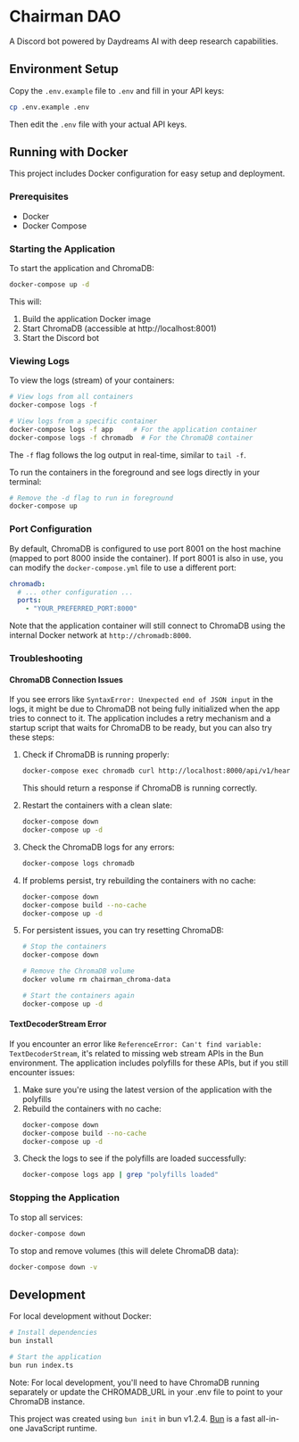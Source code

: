 # Chairman DAO

A Discord bot powered by Daydreams AI with deep research capabilities.

## Environment Setup

Copy the `.env.example` file to `.env` and fill in your API keys:

```bash
cp .env.example .env
```

Then edit the `.env` file with your actual API keys.

## Running with Docker

This project includes Docker configuration for easy setup and deployment.

### Prerequisites

- Docker
- Docker Compose

### Starting the Application

To start the application and ChromaDB:

```bash
docker-compose up -d
```

This will:

1. Build the application Docker image
2. Start ChromaDB (accessible at http://localhost:8001)
3. Start the Discord bot

### Viewing Logs

To view the logs (stream) of your containers:

```bash
# View logs from all containers
docker-compose logs -f

# View logs from a specific container
docker-compose logs -f app     # For the application container
docker-compose logs -f chromadb  # For the ChromaDB container
```

The `-f` flag follows the log output in real-time, similar to `tail -f`.

To run the containers in the foreground and see logs directly in your terminal:

```bash
# Remove the -d flag to run in foreground
docker-compose up
```

### Port Configuration

By default, ChromaDB is configured to use port 8001 on the host machine (mapped to port 8000 inside the container). If port 8001 is also in use, you can modify the `docker-compose.yml` file to use a different port:

```yaml
chromadb:
  # ... other configuration ...
  ports:
    - "YOUR_PREFERRED_PORT:8000"
```

Note that the application container will still connect to ChromaDB using the internal Docker network at `http://chromadb:8000`.

### Troubleshooting

#### ChromaDB Connection Issues

If you see errors like `SyntaxError: Unexpected end of JSON input` in the logs, it might be due to ChromaDB not being fully initialized when the app tries to connect to it. The application includes a retry mechanism and a startup script that waits for ChromaDB to be ready, but you can also try these steps:

1. Check if ChromaDB is running properly:

   ```bash
   docker-compose exec chromadb curl http://localhost:8000/api/v1/heartbeat
   ```

   This should return a response if ChromaDB is running correctly.

2. Restart the containers with a clean slate:

   ```bash
   docker-compose down
   docker-compose up -d
   ```

3. Check the ChromaDB logs for any errors:

   ```bash
   docker-compose logs chromadb
   ```

4. If problems persist, try rebuilding the containers with no cache:

   ```bash
   docker-compose down
   docker-compose build --no-cache
   docker-compose up -d
   ```

5. For persistent issues, you can try resetting ChromaDB:

   ```bash
   # Stop the containers
   docker-compose down

   # Remove the ChromaDB volume
   docker volume rm chairman_chroma-data

   # Start the containers again
   docker-compose up -d
   ```

#### TextDecoderStream Error

If you encounter an error like `ReferenceError: Can't find variable: TextDecoderStream`, it's related to missing web stream APIs in the Bun environment. The application includes polyfills for these APIs, but if you still encounter issues:

1. Make sure you're using the latest version of the application with the polyfills
2. Rebuild the containers with no cache:
   ```bash
   docker-compose down
   docker-compose build --no-cache
   docker-compose up -d
   ```
3. Check the logs to see if the polyfills are loaded successfully:
   ```bash
   docker-compose logs app | grep "polyfills loaded"
   ```

### Stopping the Application

To stop all services:

```bash
docker-compose down
```

To stop and remove volumes (this will delete ChromaDB data):

```bash
docker-compose down -v
```

## Development

For local development without Docker:

```bash
# Install dependencies
bun install

# Start the application
bun run index.ts
```

Note: For local development, you'll need to have ChromaDB running separately or update the CHROMADB_URL in your .env file to point to your ChromaDB instance.

This project was created using `bun init` in bun v1.2.4. [Bun](https://bun.sh) is a fast all-in-one JavaScript runtime.
